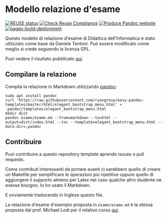 <!--
SPDX-FileCopyrightText: 2022 Daniele Tentoni <daniele.tentoni.1996@gmail.com>

SPDX-License-Identifier: GPL-3.0-only
-->

# Modello relazione d'esame

[![REUSE status](https://api.reuse.software/badge/git.fsfe.org/reuse/api)](https://api.reuse.software/info/git.fsfe.org/reuse/api)
[![Check Reuse Compliance](https://github.com/Daniele-Tentoni/cs-teaching-exam-template/actions/workflows/lint.yml/badge.svg)](https://github.com/Daniele-Tentoni/cs-teaching-exam-template/actions/workflows/lint.yml)
[![Produce Pandoc website](https://github.com/Daniele-Tentoni/cs-teaching-exam-template/actions/workflows/pandoc.yml/badge.svg)](https://github.com/Daniele-Tentoni/cs-teaching-exam-template/actions/workflows/pandoc.yml)
[![pages-build-deployment](https://github.com/Daniele-Tentoni/cs-teaching-exam-template/actions/workflows/pages/pages-build-deployment/badge.svg)](https://github.com/Daniele-Tentoni/cs-teaching-exam-template/actions/workflows/pages/pages-build-deployment)

Questo modello di relazione d'esame di Didattica dell'Informatica è stato utilizzato come base da Daniele Tentoni. Può essere modificato come meglio si crede seguendo la licenza GPL.

Puoi vedere il risultato pubblicato [qui](https://daniele-tentoni.github.io/cs-teaching-exam-template/).

## Compilare la relazione

Compila la relazione in Markdown utilizzando [pandoc](https://pandoc.org):

```
sudo apt install pandoc
curl 'https://raw.githubusercontent.com/ryangrose/easy-pandoc-templates/master/html/elegant_bootstrap_menu.html' > .pandoc/templates/elegant_bootstrap_menu.html
mkdir dist
pandoc esame/esame.md --from=markdown --to=html --output=dist/index.html --toc --template=elegant_bootstrap_menu.html --data-dir=.pandoc
```

## Contribuire

Puoi contribuire a questo repository template aprendo issues o pull requests.

Come contributi interessanti da portare avanti ci sarebbero quello di creare un Makefile per semplificare le operazioni più ripetitive oppure quello di aggiungere il supporto almeno per Latex nel caso qualche altro studente ne avesse bisogno. Io ho usato il Markdown.

E ovviamente traducendo in Inglese questo file.

La relazione d'esame d'esempio proposta in `esame/esame.md` è la stessa proposta dal prof. Michael Lodi per il relativo corso [qui](https://github.com/CSEd-unibo/CSEd-unibo.github.io/blob/master/modello_esame.md).
